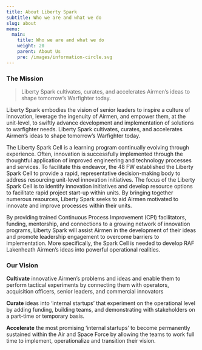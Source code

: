 ```yaml
---
title: About Liberty Spark
subtitle: Who we are and what we do
slug: about
menu:
  main:
    title: Who we are and what we do
    weight: 20
    parent: About Us
    pre: /images/information-circle.svg
---
```

### The Mission

> Liberty Spark cultivates, curates, and accelerates Airmen’s ideas to shape tomorrow’s Warfighter today.

Liberty Spark embodies the vision of senior leaders to inspire a culture of innovation, leverage the ingenuity of Airmen, and empower them, at the unit-level, to swiftly advance development and implementation of solutions to warfighter needs. Liberty Spark cultivates, curates, and accelerates Airmen’s ideas to shape tomorrow’s Warfighter today.

The Liberty Spark Cell is a learning program continually evolving through experience. Often, innovation is successfully implemented through the thoughtful application of improved engineering and technology processes and services. To facilitate this endeavor, the 48 FW established the Liberty Spark Cell to provide a rapid, representative decision-making body to address resourcing unit-level innovation initiatives. The focus of the Liberty Spark Cell is to identify innovation initiatives and develop resource options to facilitate rapid project start-up within units. By bringing together numerous resources, Liberty Spark seeks to aid Airmen motivated to innovate and improve processes within their units.

By providing trained Continuous Process Improvement (CPI) facilitators, funding, mentorship, and connections to a growing network of innovation programs, Liberty Spark will assist Airmen in the development of their ideas and promote leadership engagement to overcome barriers to implementation. More specifically, the Spark Cell is needed to develop RAF Lakenheath Airmen’s ideas into powerful operational realities.

### Our Vision

**Cultivate** innovative Airmen’s problems and ideas and enable them to perform tactical experiments by connecting them with operators, acquisition officers, senior leaders, and commercial innovators

**Curate** ideas into ‘internal startups’ that experiment on the operational level by adding funding, building teams, and demonstrating with stakeholders on a part-time or temporary basis.

**Accelerate** the most promising ‘internal startups’ to become permanently sustained within the Air and Space Force by allowing the teams to work full time to implement, operationalize and transition their vision.